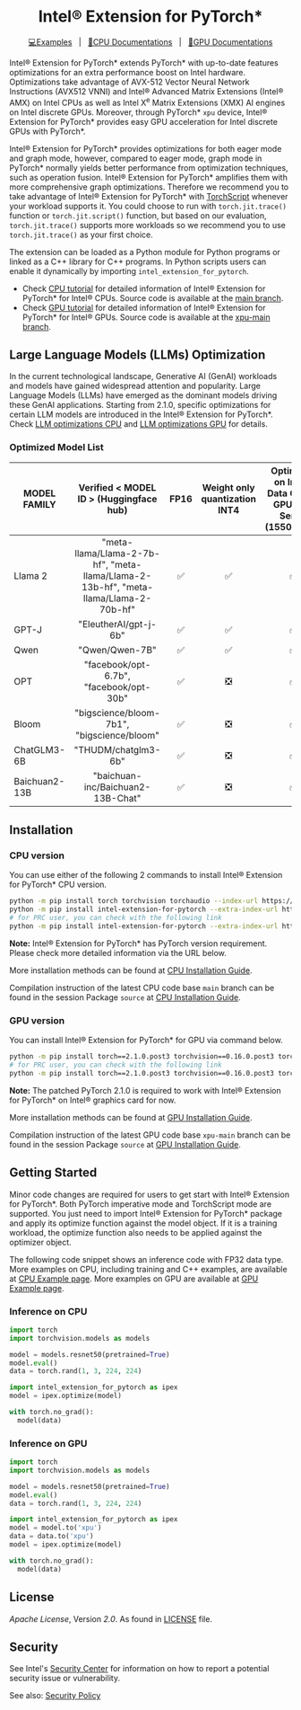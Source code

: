 <div align="center">
  
Intel® Extension for PyTorch*
===========================

[💻Examples](./docs/tutorials/examples.md)&nbsp;&nbsp;&nbsp;|&nbsp;&nbsp;&nbsp;[📖CPU Documentations](https://intel.github.io/intel-extension-for-pytorch/cpu/latest/)&nbsp;&nbsp;&nbsp;|&nbsp;&nbsp;&nbsp;[📖GPU Documentations](https://intel.github.io/intel-extension-for-pytorch/xpu/latest/)
</div>



Intel® Extension for PyTorch\* extends PyTorch\* with up-to-date features optimizations for an extra performance boost on Intel hardware. Optimizations take advantage of AVX-512 Vector Neural Network Instructions (AVX512 VNNI) and Intel® Advanced Matrix Extensions (Intel® AMX) on Intel CPUs as well as Intel X<sup>e</sup> Matrix Extensions (XMX) AI engines on Intel discrete GPUs. Moreover, through PyTorch\* `xpu` device, Intel® Extension for PyTorch\* provides easy GPU acceleration for Intel discrete GPUs with PyTorch\*.

Intel® Extension for PyTorch\* provides optimizations for both eager mode and graph mode, however, compared to eager mode, graph mode in PyTorch\* normally yields better performance from optimization techniques, such as operation fusion. Intel® Extension for PyTorch\* amplifies them with more comprehensive graph optimizations. Therefore we recommend you to take advantage of Intel® Extension for PyTorch\* with [TorchScript](https://pytorch.org/docs/stable/jit.html) whenever your workload supports it. You could choose to run with `torch.jit.trace()` function or `torch.jit.script()` function, but based on our evaluation, `torch.jit.trace()` supports more workloads so we recommend you to use `torch.jit.trace()` as your first choice.

The extension can be loaded as a Python module for Python programs or linked as a C++ library for C++ programs. In Python scripts users can enable it dynamically by importing `intel_extension_for_pytorch`.

* Check [CPU tutorial](https://intel.github.io/intel-extension-for-pytorch/cpu/latest/) for detailed information of Intel® Extension for PyTorch\* for Intel® CPUs. Source code is available at the [main branch](https://github.com/intel/intel-extension-for-pytorch/tree/main).
* Check [GPU tutorial](https://intel.github.io/intel-extension-for-pytorch/xpu/latest/) for detailed information of Intel® Extension for PyTorch\* for Intel® GPUs. Source code is available at the [xpu-main branch](https://github.com/intel/intel-extension-for-pytorch/tree/xpu-main).



## Large Language Models (LLMs) Optimization

In the current technological landscape, Generative AI (GenAI) workloads and models have gained widespread attention and popularity. Large Language Models (LLMs) have emerged as the dominant models driving these GenAI applications. Starting from 2.1.0, specific optimizations for certain LLM models are introduced in the Intel® Extension for PyTorch\*. Check [LLM optimizations CPU](./examples/cpu/inference/python/llm) and [LLM optimizations GPU](./examples/gpu/llm) for details.

### Optimized Model List 

| MODEL FAMILY | Verified < MODEL ID > (Huggingface hub)| FP16 | Weight only quantization INT4 | Optimized on Intel® Data Center GPU Max Series (1550/1100) | Optimized on Intel® Arc™ A-Series Graphics (A770) |
|---|:---:|:---:|:---:|:---:|:---:|
|Llama 2| "meta-llama/Llama-2-7b-hf", "meta-llama/Llama-2-13b-hf", "meta-llama/Llama-2-70b-hf" | ✅ | ✅|✅ | ✅|
|GPT-J| "EleutherAI/gpt-j-6b" | ✅ | ✅ |✅ | ✅|
|Qwen|"Qwen/Qwen-7B"| ✅ | ✅ |✅ | ✅|
|OPT|"facebook/opt-6.7b", "facebook/opt-30b"| ✅ | ❎ |✅ | ❎ |
|Bloom|"bigscience/bloom-7b1", "bigscience/bloom"| ✅ | ❎ |✅ | ❎ |
|ChatGLM3-6B|"THUDM/chatglm3-6b"| ✅ | ❎ |✅ | ❎ |
|Baichuan2-13B|"baichuan-inc/Baichuan2-13B-Chat"| ✅ | ❎ |✅ | ❎ |


## Installation

### CPU version

You can use either of the following 2 commands to install Intel® Extension for PyTorch\* CPU version.

```bash
python -m pip install torch torchvision torchaudio --index-url https://download.pytorch.org/whl/cpu
python -m pip install intel-extension-for-pytorch --extra-index-url https://pytorch-extension.intel.com/release-whl/stable/cpu/us/
# for PRC user, you can check with the following link
python -m pip install intel-extension-for-pytorch --extra-index-url https://pytorch-extension.intel.com/release-whl/stable/cpu/cn/
```

**Note:** Intel® Extension for PyTorch\* has PyTorch version requirement. Please check more detailed information via the URL below.

More installation methods can be found at [CPU Installation Guide](https://intel.github.io/intel-extension-for-pytorch/cpu/latest/tutorials/installation.html).

Compilation instruction of the latest CPU code base `main` branch can be found in the session Package `source` at [CPU Installation Guide](https://intel.github.io/intel-extension-for-pytorch/cpu/latest/tutorials/installation.html).

### GPU version

You can install Intel® Extension for PyTorch\* for GPU via command below.

```bash
python -m pip install torch==2.1.0.post3 torchvision==0.16.0.post3 torchaudio==2.1.0.post3 intel-extension-for-pytorch==2.1.40+xpu oneccl_bind_pt==2.1.400+xpu --extra-index-url https://pytorch-extension.intel.com/release-whl/stable/xpu/us/ 
# for PRC user, you can check with the following link
python -m pip install torch==2.1.0.post3 torchvision==0.16.0.post3 torchaudio==2.1.0.post3 intel-extension-for-pytorch==2.1.40+xpu oneccl_bind_pt==2.1.400+xpu  --extra-index-url https://pytorch-extension.intel.com/release-whl/stable/xpu/cn/

```

**Note:** The patched PyTorch 2.1.0 is required to work with Intel® Extension for PyTorch\* on Intel® graphics card for now.

More installation methods can be found at [GPU Installation Guide](https://intel.github.io/intel-extension-for-pytorch/xpu/latest/tutorials/installation.html).

Compilation instruction of the latest GPU code base `xpu-main` branch can be found in the session Package `source` at [GPU Installation Guide](https://intel.github.io/intel-extension-for-pytorch/xpu/latest/tutorials/installation.html).

## Getting Started

Minor code changes are required for users to get start with Intel® Extension for PyTorch\*. Both PyTorch imperative mode and TorchScript mode are supported. You just need to import Intel® Extension for PyTorch\* package and apply its optimize function against the model object. If it is a training workload, the optimize function also needs to be applied against the optimizer object.

The following code snippet shows an inference code with FP32 data type. More examples on CPU, including training and C++ examples, are available at [CPU Example page](https://intel.github.io/intel-extension-for-pytorch/cpu/latest/tutorials/examples.html). More examples on GPU are available at [GPU Example page](https://intel.github.io/intel-extension-for-pytorch/xpu/latest/tutorials/examples.html).

### Inference on CPU

```python
import torch
import torchvision.models as models

model = models.resnet50(pretrained=True)
model.eval()
data = torch.rand(1, 3, 224, 224)

import intel_extension_for_pytorch as ipex
model = ipex.optimize(model)

with torch.no_grad():
  model(data)
```

### Inference on GPU

```python
import torch
import torchvision.models as models

model = models.resnet50(pretrained=True)
model.eval()
data = torch.rand(1, 3, 224, 224)

import intel_extension_for_pytorch as ipex
model = model.to('xpu')
data = data.to('xpu')
model = ipex.optimize(model)

with torch.no_grad():
  model(data)
```

## License

_Apache License_, Version _2.0_. As found in [LICENSE](https://github.com/intel/intel-extension-for-pytorch/blob/main/LICENSE) file.

## Security

See Intel's [Security Center](https://www.intel.com/content/www/us/en/security-center/default.html)
for information on how to report a potential security issue or vulnerability.

See also: [Security Policy](SECURITY.md)



